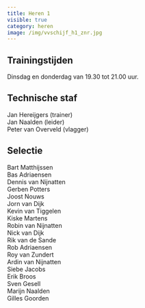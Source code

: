 ```yaml
---
title: Heren 1
visible: true
category: heren
image: /img/vvschijf_h1_znr.jpg
---
```


## Trainingstijden

Dinsdag en donderdag van 19.30 tot 21.00 uur.

## Technische staf

Jan Hereijgers (trainer)\
Jan Naalden (leider)\
Peter van Overveld (vlagger)

## Selectie

Bart Matthijssen\
Bas Adriaensen\
Dennis van Nijnatten\
Gerben Potters\
Joost Nouws\
Jorn van Dijk\
Kevin van Tiggelen\
Kiske Martens\
Robin van Nijnatten\
Nick van Dijk\
Rik van de Sande\
Rob Adriaensen\
Roy van Zundert\
Ardin van Nijnatten\
Siebe Jacobs\
Erik Broos\
Sven Gesell\
Marijn Naalden\
Gilles Goorden
